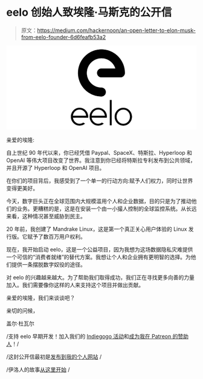 # eelo 创始人致埃隆·马斯克的公开信

> 原文：<https://medium.com/hackernoon/an-open-letter-to-elon-musk-from-eelo-founder-6d6feafb53a2>

![](img/bab8d9135c9c11c3ef93286a62c397d1.png)

亲爱的埃隆:

自上世纪 90 年代以来，你已经凭借 Paypal、SpaceX、特斯拉、Hyperloop 和 OpenAI 等伟大项目改变了世界。我注意到你已经将特斯拉专利发布到公共领域，并且开源了 Hyperloop 和 OpenAI 项目。

在你们的项目背后，我感受到了一个单一的行动方向:赋予人们权力，同时让世界变得更美好。

今天，数字巨头正在全球范围内大规模滥用个人和企业数据，目的只是为了推动他们的业务。更糟糕的是，这是在安装一个由一小撮人控制的全球监控系统。从长远来看，这种情况甚至威胁到民主。

20 年前，我创建了 Mandrake Linux，这是第一个真正关心用户体验的 Linux 发行版。它赋予了数百万用户权利。

现在，我开始启动 eelo，这是一个公益项目，因为我想为这场数据隐私灾难提供一个可信的“消费者就绪”的替代方案。我想让个人和企业拥有更明智的选择。为他们提供一条摆脱数字奴役的途径。

对 eelo 的兴趣越来越大。为了帮助我们取得成功，我们正在寻找更多向善的力量加入。我们需要像你这样的人来支持这个项目并做出贡献。

亲爱的埃隆，我们来谈谈吧？

亲切的问候，

盖尔·杜瓦尔

/支持 eelo 早期开发！加入我们的 [Indiegogo 活动](https://www.indiegogo.com/projects/eelo-a-mobile-os-and-web-services-with-values-android)和[成为我在 Patreon 的赞助人](https://www.patreon.com/eelo)！/

/这封公开信最初是[发布到我的个人网站](https://www.indidea.org/gael/blog/an-open-letter-to-elon-musk-from-eelo-founder) /

/伊洛人的故事[从这里开始](https://hackernoon.com/leaving-apple-and-google-my-eelo-odyssey-introduction-d22741f990d7) /